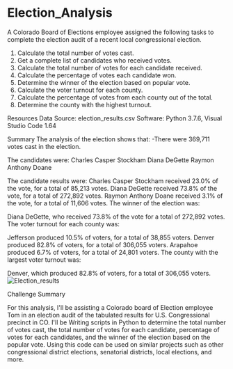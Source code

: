 # Election_Analysis
A Colorado Board of Elections employee assigned the following tasks to complete the election audit of a recent local congressional election.

1. Calculate the total number of votes cast.
2. Get a complete list of candidates who received votes.
3. Calculate the total number of votes for each candidate received.
4. Calculate the percentage of votes each candidate won.
5. Determine the winner of the election based on popular vote.
6. Calculate the voter turnout for each county.
7. Calculate the percentage of votes from each county out of the total.
8. Determine the county with the highest turnout.

Resources
Data Source: election_results.csv
Software: Python 3.7.6, Visual Studio Code 1.64

Summary
The analysis of the election shows that:
-There were 369,711 votes cast in the election.

The candidates were:
Charles Casper Stockham
Diana DeGette
Raymon Anthony Doane

The candidate results were:
Charles Casper Stockham received 23.0% of the vote, for a total of 85,213 votes.
Diana DeGette received 73.8% of the vote, for a total of 272,892 votes.
Raymon Anthony Doane received 3.1% of the vote, for a total of 11,606 votes.
The winner of the election was:

Diana DeGette, who received 73.8% of the vote for a total of 272,892 votes.
The voter turnout for each county was:

Jefferson produced 10.5% of voters, for a total of 38,855 voters.
Denver produced 82.8% of voters, for a total of 306,055 voters.
Arapahoe produced 6.7% of voters, for a total of 24,801 voters.
The county with the largest voter turnout was:

Denver, which produced 82.8% of voters, for a total of 306,055 voters.
![Election_results](https://user-images.githubusercontent.com/101952961/164999618-2bfd720b-9fb0-495d-b3da-3daa009686b8.png)


Challenge Summary 

For this analysis, I'll be assisting a Colorado board of Election employee Tom in an election audit of the tabulated results for U.S. 
Congressional precinct in CO. I'll be Writing scripts in Python to determine the
total number of votes cast, the total number of votes for each candidate, percentage of votes 
for each candidates, and the winner of the election based on the popular vote.
Using this code can be used on similar projects such as other congressional district elections,
 senatorial districts, local elections, and more.

